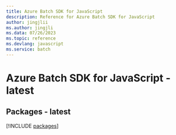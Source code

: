 ```yaml
---
title: Azure Batch SDK for JavaScript
description: Reference for Azure Batch SDK for JavaScript
author: jingjlii
ms.author: jingjli
ms.data: 07/26/2023
ms.topic: reference
ms.devlang: javascript
ms.service: batch
---
```

# Azure Batch SDK for JavaScript - latest
## Packages - latest
[!INCLUDE [packages](batch-index.md)]